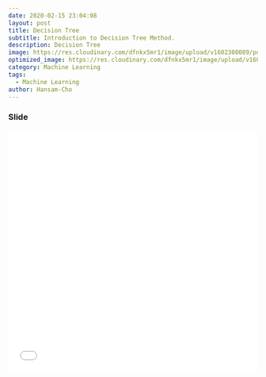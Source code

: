 ```yaml
---
date: 2020-02-15 23:04:08
layout: post
title: Decision Tree
subtitle: Introduction to Decision Tree Method.
description: Decision Tree
image: https://res.cloudinary.com/dfnkx5mr1/image/upload/v1602308089/post_img/giphy_bptqvv.gif
optimized_image: https://res.cloudinary.com/dfnkx5mr1/image/upload/v1602308089/post_img/giphy_bptqvv.gif
category: Machine Learning
tags:
  - Machine Learning
author: Hansam-Cho
---
```


### Slide
<iframe src="//www.slideshare.net/slideshow/embed_code/key/bhojdy1x2o7Yfh" width="595" height="485" frameborder="0" marginwidth="0" marginheight="0" scrolling="no" style="border:1px solid #CCC; border-width:0px; margin-bottom:5px; max-width: 100%;" allowfullscreen> </iframe> 